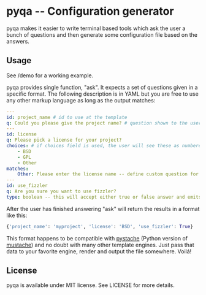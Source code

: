 pyqa -- Configuration generator
===============================

pyqa makes it easier to write terminal based tools which ask the user a bunch of questions and then generate some configuration file based on the answers.

Usage
-----

See /demo for a working example.

pyqa provides single function, "ask". It expects a set of questions given in a specific format. The following description is in YAML but you are free to use any other markup language as long as the output matches:

```yaml
---
id: project_name # id to use at the template
q: Could you please give the project name? # question shown to the user
---
id: license
q: Please pick a license for your project?
choices: # if choices field is used, the user will see these as numbered choice
    - BSD
    - GPL
    - Other
matches:
    Other: Please enter the license name -- define custom question for "other" case
---
id: use_fizzler
q: Are you sure you want to use fizzler?
type: boolean -- this will accept either true or false answer and emits True/False
```

After the user has finished answering "ask" will return the results in a format like this:

```python
{'project_name': 'myproject', 'license': 'BSD', 'use_fizzler': True}
```

This format happens to be compatible with [pystache](https://github.com/defunkt/pystache) (Python version of [mustache](http://mustache.github.com/)) and no doubt with many other template engines. Just pass that data to your favorite engine, render and output the file somewhere. Voilá!

License
-------

pyqa is available under MIT license. See LICENSE for more details.

